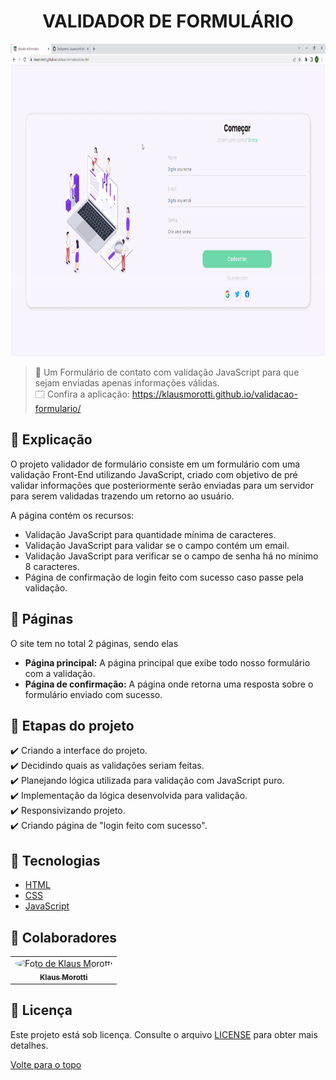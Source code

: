 <h1 align="center">VALIDADOR DE FORMULÁRIO</h1>

<img src="assets/images/formulario-gif.gif" alt="Video Projeto" width="100%" height="500">

> 🔎 Um Formulário de contato com validação JavaScript para que sejam enviadas apenas informações válidas. <br>
🗔 Confira a aplicação: https://klausmorotti.github.io/validacao-formulario/ <br>

## 📄 Explicação

O projeto validador de formulário consiste em um formulário com uma validação Front-End utilizando JavaScript, criado com objetivo de pré validar informações que posteriormente serão enviadas para um servidor para serem validadas trazendo um retorno ao usuário.

A página contém os recursos:

* Validação JavaScript para quantidade mínima de caracteres.
* Validação JavaScript para validar se o campo contém um email.
* Validação JavaScript para verificar se o campo de senha há no mínimo 8 caracteres.
* Página de confirmação de login feito com sucesso caso passe pela validação.

## 📁 Páginas

O site tem no total 2 páginas, sendo elas

- **Página principal:** A página principal que exibe todo nosso formulário com a validação.
- **Página de confirmação:** A página onde retorna uma resposta sobre o formulário enviado com sucesso.

## 🎯 Etapas do projeto

✔️ Criando a interface do projeto. </br>
✔️ Decidindo quais as validações seriam feitas. </br>
✔️ Planejando lógica utilizada para validação com JavaScript puro. </br>
✔️ Implementação da lógica desenvolvida para validação. </br>
✔️ Responsivizando projeto. </br>
✔️ Criando página de "login feito com sucesso".

## 🚀 Tecnologias
* <a href="https://developer.mozilla.org/pt-BR/docs/Web/HTML" target="_blank">HTML</a>
* <a href="https://developer.mozilla.org/pt-BR/docs/Web/CSS" target="_blank">CSS</a>
* <a href="https://developer.mozilla.org/pt-BR/docs/Web/JavaScript" target="_blank">JavaScript</a>

## 🤝 Colaboradores

<table>
  <tr>
    <td align="center">
      <a href="#">
        <img src="https://avatars.githubusercontent.com/u/84789400?v=4" width="160px;" height="160px" style="border-radius:50%" alt="Foto de Klaus Morotti"/><br>
        <sub>
          <b>Klaus Morotti</b>
        </sub>
      </a>
    </td>
  </tr>
</table>

## 📝 Licença

Este projeto está sob licença. Consulte o arquivo <a href="https://github.com/klausmorotti/validacao-formulario/blob/master/LICENSE">LICENSE</a> para obter mais detalhes.

<a href="#top">Volte para o topo</a>
